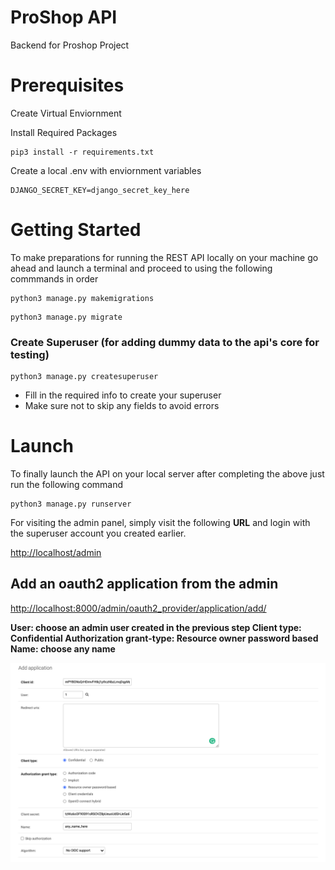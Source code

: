
# ProShop API
Backend for Proshop Project

# Prerequisites
Create Virtual Enviornment

Install Required Packages
```
pip3 install -r requirements.txt
```
Create a local .env with enviornment variables
```
DJANGO_SECRET_KEY=django_secret_key_here
```

# Getting Started 
To make preparations for running the REST API locally on your machine go ahead and launch a terminal and proceed to using the following commmands in order 

```
python3 manage.py makemigrations
```
```
python3 manage.py migrate
```
### Create Superuser (for adding dummy data to the api's core for testing)
```
python3 manage.py createsuperuser
```
* Fill in the required info to create your superuser
* Make sure not to skip any fields to avoid errors

# Launch
To finally launch the API on your local server after completing the above just run the following command 
```
python3 manage.py runserver 
```

For visiting the admin panel, simply visit the following **URL** and login with the superuser account you created earlier.

[http://localhost/admin](http://localhost/admin)

## Add an oauth2 application from the admin

[http://localhost:8000/admin/oauth2_provider/application/add/](http://localhost:8000/admin/oauth2_provider/application/add/)

**User: choose an admin user created in the previous step
Client type: Confidential
Authorization grant-type: Resource owner password based
Name: choose any name**

![enter image description here](https://raw.githubusercontent.com/digitaluniverse/readme-resources/main/proshop-backend/oauthSetup.png)
